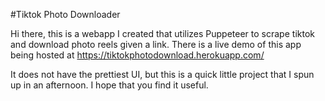 #Tiktok Photo Downloader
 
Hi there, this is a webapp I created that utilizes Puppeteer to scrape tiktok and download photo reels given a link. There is a live demo of this app being hosted at https://tiktokphotodownload.herokuapp.com/

It does not have the prettiest UI, but this is a quick little project that I spun up in an afternoon. I hope that you find it useful.

